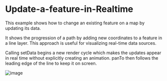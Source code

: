 # Update-a-feature-in-Realtime

This example shows how to change an existing feature on a map by updating its data.

It shows the progression of a path by adding new coordinates to a feature in a line layer. This approach is useful for visualizing real-time data sources.

Calling setData begins a new render cycle which makes the updates appear in real time without explicitly creating an animation. panTo then follows the leading edge of the line to keep it on screen.


![image](https://user-images.githubusercontent.com/118595650/202859440-9e5cb4e9-f128-48ed-91c2-d6e5ba9e5165.png)
